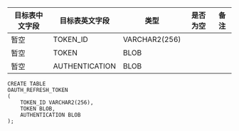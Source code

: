 <!--sec data-title="令牌刷新授权记录" data-id="section0" data-show=true ces-->

| 目标表中文字段 | 目标表英文字段        | 类型            | 是否为空 | 备注   |
| ------- | -------------- | ------------- | ---- | ---- |
| 暂空      | TOKEN_ID       | VARCHAR2(256) |      |      |
| 暂空      | TOKEN          | BLOB          |      |      |
| 暂空      | AUTHENTICATION | BLOB          |      |      |



<!--endsec-->

<!--sec data-title="DDL" data-id="section1" data-show=true ces-->

    CREATE TABLE
    OAUTH_REFRESH_TOKEN
    (
        TOKEN_ID VARCHAR2(256),
        TOKEN BLOB,
        AUTHENTICATION BLOB
    );

<!--endsec-->
